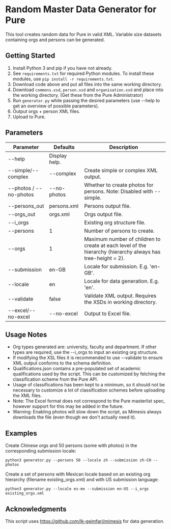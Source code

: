 # Random Master Data Generator for Pure
This tool creates random data for Pure in valid XML. Variable size datasets containing orgs and persons can be generated.

## Getting Started
1. Install Python 3 and pip if you have not already.
1. See `requirements.txt` for required Python modules. To install these modules, use `pip install -r requirements.txt`.
1. Download code above and put all files into the same working directory.
1. Download `commons.xsd`, `person.xsd` and `organisation.xsd` and place into the working directory. (Get these from the Pure Administrator)
1. Run `generator.py` while passing the desired parameters (use --help to get an overview of possible parameters).
1. Output orgs + person XML files.
1. Upload to Pure.

## Parameters
| Parameter | Defaults | Description |
| -- | -- | -- |
| --help | Display help. |
| --simple/--complex | --complex | Create simple or complex XML output. |
| --photos / --no-photos | --no-photos |  Whether to create photos for persons. Note: Disabled with --simple.|
| --persons_out | persons.xml | Persons output file. |
| --orgs_out | orgs.xml | Orgs output file. |
| --i_orgs | | Existing org structure file. |
| --persons | 1 | Number of persons to create. |
| --orgs | 1 | Maximum number of children to create at each level of the hierarchy (hierarchy always has tree-height = 2). |
| --submission | en-GB | Locale for submission. E.g. 'en-GB'. |
| --locale | en | Locale for data generation. E.g. 'en'. |
| --validate | false | Validate XML output. Requires the XSDs in working directory. |
| --excel/--no-excel | --no-excel | Output to Excel file. |

## Usage Notes
- Org types generated are: university, faculty and department. If other types are required, use the --i_orgs to input an existing org structure.
- If modifying the XSL files it is recommended to use --validate to ensure XML output conforms to the schema definition.
- Qualifications.json contains a pre-populated set of academic qualifications used by the script. This can be customized by fetching the classification scheme from the Pure API.
- Usage of classifications has been kept to a minimum, so it should not be necessary to customize a lot of classification schemes before uploading the XML files.
- Note: The Excel format does not correspond to the Pure masterlist spec, however support for this may be added in the future.
- Warning: Enabling photos will slow down the script, as Mimesis always downloads the file (even though we don't actually need it).

## Examples
Create Chinese orgs and 50 persons (some with photos) in the corresponding submission locale: 
```
python3 generator.py --persons 50 --locale zh --submission zh-CH --photos
```

Create a set of persons with Mexican locale based on an existing org hierarchy (filename existing_orgs.xml) and with US submission language:
```
python3 generator.py --locale es-mx --submission en-US --i_orgs existing_orgs.xml
```

## Acknowledgments
This script uses https://github.com/lk-geimfari/mimesis for data generation.
